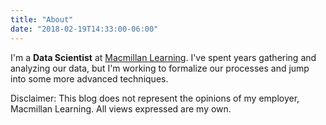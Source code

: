 ```yaml
---
title: "About"
date: "2018-02-19T14:33:00-06:00"
---
```


I'm a **Data Scientist** at [Macmillan Learning](https://www.macmillanlearning.com/Catalog/page/learningscience). I've spent years gathering and analyzing our data, but I'm working to formalize our processes and jump into some more advanced techniques.

Disclaimer: This blog does not represent the opinions of my employer, Macmillan Learning. All views expressed are my own.